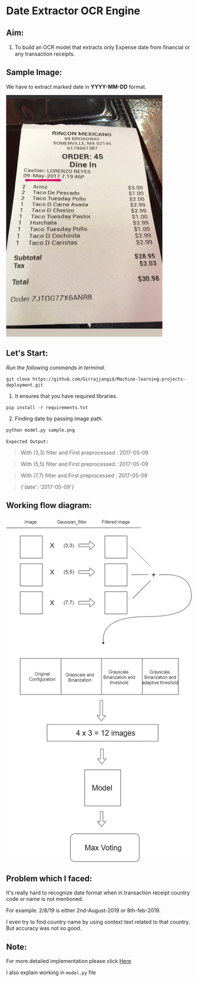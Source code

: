 # Date Extractor OCR Engine

## Aim: 
1. To build an OCR model that extracts only Expense date from ﬁnancial or any transaction receipts. 

## Sample Image:

We have to extract marked date in **YYYY-MM-DD** format.

![Alt text](https://github.com/Girrajjangid/Machine-learning-projects-deployment/blob/master/03.%20TextExtractor_OCR(Deploy_AWS)/sample.png)

## Let's Start:
*Run the following commands in terminal.*

```
git clone https://github.com/Girrajjangid/Machine-learning-projects-deployment.git
```

1. It ensures that you have required libraries.

```
pip install -r requirements.txt
```

2. Finding date by passing image path.

```
python model.py sample.png
```

`Expected Output:`

> With (3,3) filter and First preprocessed :  2017-05-09

> With (5,5) filter and First preprocessed :  2017-05-09

> With (7,7) filter and First preprocessed :  2017-05-09

> {'date': '2017-05-09'}

## Working flow diagram:

![alt text](https://github.com/Girrajjangid/Machine-learning-projects-deployment/blob/master/03.%20TextExtractor_OCR(Deploy_AWS)/utils/3.jpg)

## Problem which I faced:

It's really hard to recognize date format when in transaction receipt country code or name is not mentioned.

For example: 2/8/19 is either 2nd-August-2019 or 8th-feb-2019.

I even try to find country name by using context text related to that country. But accuracy was not so good.

## Note:
For more detailed implementation please click [Here](https://github.com/Girrajjangid/Machine-learning-projects-deployment/tree/master/03.%20TextExtractor_OCR(Deploy_AWS))

I also explain working in `model.py` file 

